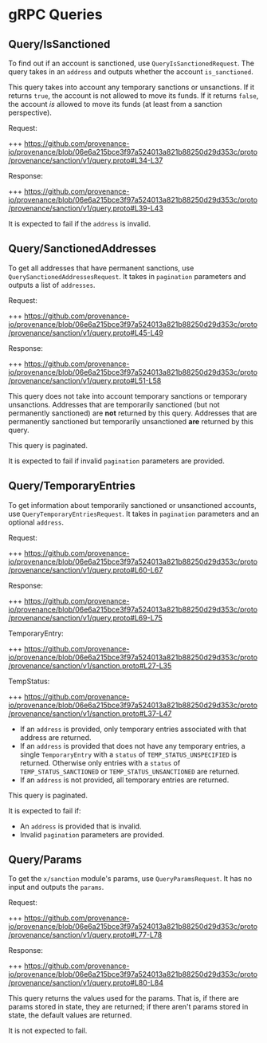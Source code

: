 # gRPC Queries

## Query/IsSanctioned

To find out if an account is sanctioned, use `QueryIsSanctionedRequest`.
The query takes in an `address` and outputs whether the account `is_sanctioned`.

This query takes into account any temporary sanctions or unsanctions.
If it returns `true`, the account is not allowed to move its funds.
If it returns `false`, the account *is* allowed to move its funds (at least from a sanction perspective).

Request:

+++ https://github.com/provenance-io/provenance/blob/06e6a215bce3f97a524013a821b88250d29d353c/proto/provenance/sanction/v1/query.proto#L34-L37

Response:

+++ https://github.com/provenance-io/provenance/blob/06e6a215bce3f97a524013a821b88250d29d353c/proto/provenance/sanction/v1/query.proto#L39-L43

It is expected to fail if the `address` is invalid.

## Query/SanctionedAddresses

To get all addresses that have permanent sanctions, use `QuerySanctionedAddressesRequest`.
It takes in `pagination` parameters and outputs a list of `addresses`.

Request:

+++ https://github.com/provenance-io/provenance/blob/06e6a215bce3f97a524013a821b88250d29d353c/proto/provenance/sanction/v1/query.proto#L45-L49

Response:

+++ https://github.com/provenance-io/provenance/blob/06e6a215bce3f97a524013a821b88250d29d353c/proto/provenance/sanction/v1/query.proto#L51-L58

This query does not take into account temporary sanctions or temporary unsanctions. 
Addresses that are temporarily sanctioned (but not permanently sanctioned) are **not** returned by this query.
Addresses that are permanently sanctioned but temporarily unsanctioned **are** returned by this query.

This query is paginated.

It is expected to fail if invalid `pagination` parameters are provided.

## Query/TemporaryEntries

To get information about temporarily sanctioned or unsanctioned accounts, use `QueryTemporaryEntriesRequest`.
It takes in `pagination` parameters and an optional `address`.

Request:

+++ https://github.com/provenance-io/provenance/blob/06e6a215bce3f97a524013a821b88250d29d353c/proto/provenance/sanction/v1/query.proto#L60-L67

Response:

+++ https://github.com/provenance-io/provenance/blob/06e6a215bce3f97a524013a821b88250d29d353c/proto/provenance/sanction/v1/query.proto#L69-L75

TemporaryEntry:

+++ https://github.com/provenance-io/provenance/blob/06e6a215bce3f97a524013a821b88250d29d353c/proto/provenance/sanction/v1/sanction.proto#L27-L35

TempStatus:

+++ https://github.com/provenance-io/provenance/blob/06e6a215bce3f97a524013a821b88250d29d353c/proto/provenance/sanction/v1/sanction.proto#L37-L47

- If an `address` is provided, only temporary entries associated with that address are returned.
- If an `address` is provided that does not have any temporary entries, a single `TemporaryEntry` with a `status` of `TEMP_STATUS_UNSPECIFIED` is returned.
  Otherwise only entries with a `status` of `TEMP_STATUS_SANCTIONED` or `TEMP_STATUS_UNSANCTIONED` are returned.
- If an `address` is not provided, all temporary entries are returned.

This query is paginated.

It is expected to fail if:
- An `address` is provided that is invalid.
- Invalid `pagination` parameters are provided.

## Query/Params

To get the `x/sanction` module's params, use `QueryParamsRequest`.
It has no input and outputs the `params`.

Request:

+++ https://github.com/provenance-io/provenance/blob/06e6a215bce3f97a524013a821b88250d29d353c/proto/provenance/sanction/v1/query.proto#L77-L78

Response:

+++ https://github.com/provenance-io/provenance/blob/06e6a215bce3f97a524013a821b88250d29d353c/proto/provenance/sanction/v1/query.proto#L80-L84

This query returns the values used for the params.
That is, if there are params stored in state, they are returned;
if there aren't params stored in state, the default values are returned.

It is not expected to fail.